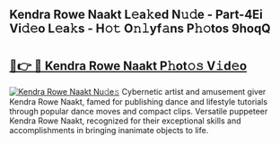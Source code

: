 ## Kendra Rowe Naakt L𝚎a𝚔ed N𝚞𝚍e - Part-4Ei Vi𝚍𝚎o L𝚎a𝚔s - H𝚘𝚝 O𝚗𝚕yf𝚊ns P𝚑𝚘tos 9hoqQ

# <h2><a href="http://kf4rivd.oniu.top/?m=Kendra+Rowe+Naakt">🔗👉 🔴 Kendra Rowe Naakt P𝚑ot𝚘𝚜 V𝚒d𝚎o</a></h2>

[![Kendra Rowe Naakt Nu𝚍e𝚜](https://i.imgur.com/0qMVB7G.gif)](http://kf4rivd.oniu.top/?m=Kendra+Rowe+Naakt)
Cybernetic artist and amusement giver Kendra Rowe Naakt, famed for publishing dance and lifestyle tutorials through popular dance moves and compact clips. Versatile puppeteer Kendra Rowe Naakt, recognized for their exceptional skills and accomplishments in bringing inanimate objects to life.  
